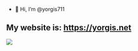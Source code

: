 - 👋 Hi, I’m @yorgis711

My website is: https://yorgis.net
-
![](https://komarev.com/ghpvc/?username=yorgis711&color=green)
